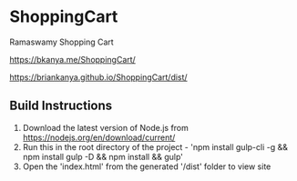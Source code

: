 # ShoppingCart
Ramaswamy Shopping Cart

https://bkanya.me/ShoppingCart/

https://briankanya.github.io/ShoppingCart/dist/

## Build Instructions

1. Download the latest version of Node.js from https://nodejs.org/en/download/current/
2. Run this in the root directory of the project - 'npm install gulp-cli -g && npm install gulp -D && npm install && gulp'
3. Open the 'index.html' from the generated '/dist' folder to view site
